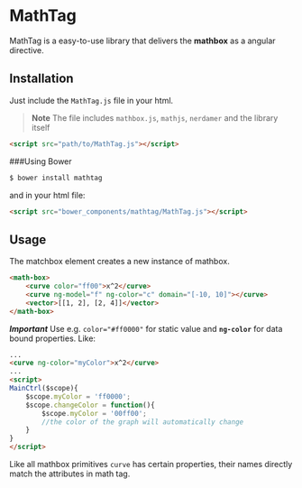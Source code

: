 MathTag
===

MathTag is a easy-to-use library that delivers the **mathbox** as a angular directive.

Installation
---

Just include the `MathTag.js` file in your html. 

> **Note** The file includes `mathbox.js`, `mathjs`, `nerdamer` and the library itself

```html
<script src="path/to/MathTag.js"></script>
```

###Using Bower

```bash
$ bower install mathtag
```

and in your html file:

```html
<script src="bower_components/mathtag/MathTag.js"></script>
```

Usage
---

The matchbox element creates a new instance of mathbox.
```html
<math-box>
    <curve color="ff00">x^2</curve>
    <curve ng-model="f" ng-color="c" domain="[-10, 10]"></curve>
	<vector>[[1, 2], [2, 4]]</vector>
</math-box>
```
***Important*** Use e.g. `color="#ff0000"` for static value and **`ng-color`** for data bound properties. Like:
```html
...
<curve ng-color="myColor">x^2</curve>
...
<script>
MainCtrl($scope){
	$scope.myColor = 'ff0000';
	$scope.changeColor = function(){
		$scope.myColor = '00ff00'; 
		//the color of the graph will automatically change
	}
}
</script>
```

Like all mathbox primitives `curve` has certain properties, their names directly match the attributes in math tag.
